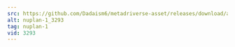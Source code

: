 ```yaml
---
src: https://github.com/Dadaism6/metadriverse-asset/releases/download/assetsv1.0.1/nuplan-1_3293.mp4
alt: nuplan-1_3293
tag: nuplan-1
vid: 3293
---
```

